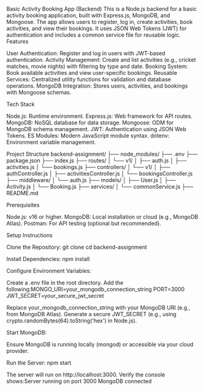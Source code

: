 Basic Activity Booking App (Backend)
This is a Node.js backend for a basic activity booking application, built with Express.js, MongoDB, and Mongoose. The app allows users to register, log in, create activities, book activities, and view their bookings. It uses JSON Web Tokens (JWT) for authentication and includes a common service file for reusable logic.
Features

User Authentication: Register and log in users with JWT-based authentication.
Activity Management: Create and list activities (e.g., cricket matches, movie nights) with filtering by type and date.
Booking System: Book available activities and view user-specific bookings.
Reusable Services: Centralized utility functions for validation and database operations.
MongoDB Integration: Stores users, activities, and bookings with Mongoose schemas.

Tech Stack

Node.js: Runtime environment.
Express.js: Web framework for API routes.
MongoDB: NoSQL database for data storage.
Mongoose: ODM for MongoDB schema management.
JWT: Authentication using JSON Web Tokens.
ES Modules: Modern JavaScript module syntax.
dotenv: Environment variable management.

Project Structure
backend-assignment/
├── node_modules/
├── .env
├── package.json
├── index.js
├── routes/
│   └── v1/
│       ├── auth.js
│       ├── activities.js
│       └── bookings.js
├── controllers/
│   └── v1/
│       ├── authController.js
│       ├── activitiesController.js
│       └── bookingsController.js
├── middleware/
│   └── auth.js
├── models/
│   ├── User.js
│   ├── Activity.js
│   └── Booking.js
├── services/
│   └── commonService.js
├── README.md

Prerequisites

Node.js: v16 or higher.
MongoDB: Local installation or cloud (e.g., MongoDB Atlas).
Postman: For API testing (optional but recommended).

Setup Instructions

Clone the Repository:
git clone <repository-url>
cd backend-assignment


Install Dependencies:
npm install


Configure Environment Variables:

Create a .env file in the root directory.
Add the following:MONGO_URI=your_mongodb_connection_string
PORT=3000
JWT_SECRET=your_secure_jwt_secret


Replace your_mongodb_connection_string with your MongoDB URI (e.g., from MongoDB Atlas).
Generate a secure JWT_SECRET (e.g., using crypto.randomBytes(64).toString('hex') in Node.js).


Start MongoDB:

Ensure MongoDB is running locally (mongod) or accessible via your cloud provider.


Run the Server:
npm start


The server will run on http://localhost:3000.
Verify the console shows:Server running on port 3000
MongoDB connected

